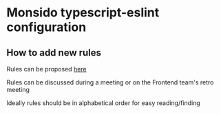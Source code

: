 # Monsido typescript-eslint configuration

## How to add new rules
Rules can be proposed [here](https://docs.google.com/document/d/1xIk6KYcyqWJKBzmg0IpD3PfaTi2x9lDcOZ0JjCfKLP4/edit)

Rules can be discussed during a meeting or on the Frontend team's retro meeting

Ideally rules should be in alphabetical order for easy reading/finding

